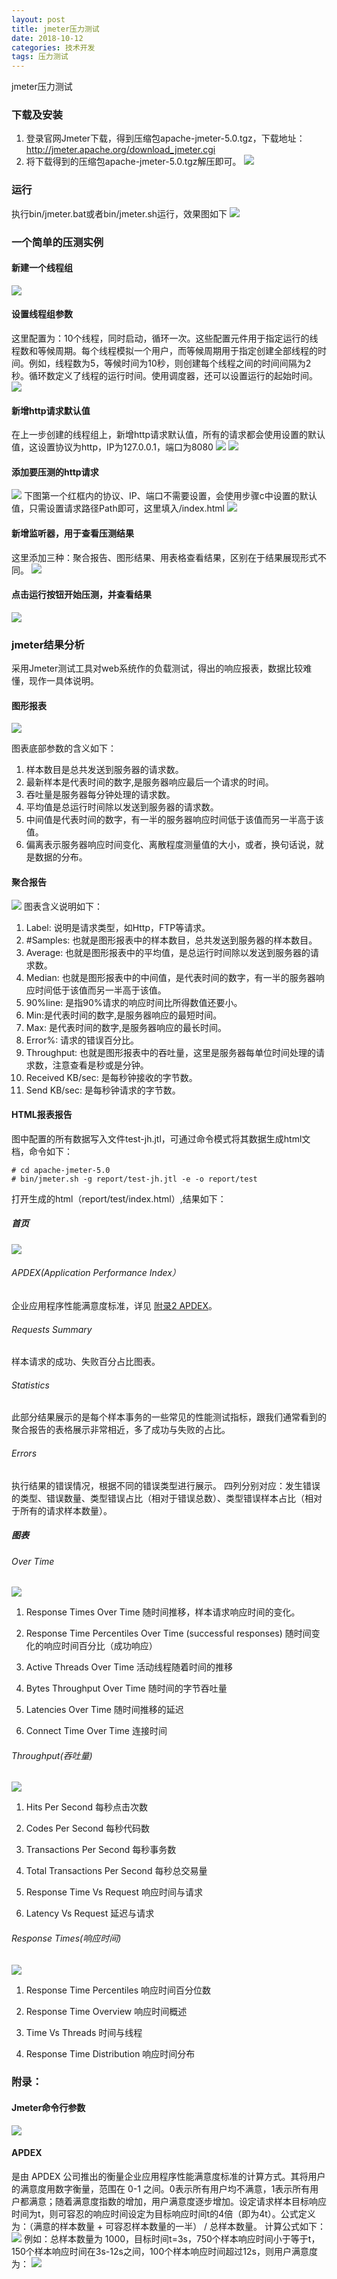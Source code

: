 ```yaml
---
layout: post
title: jmeter压力测试
date: 2018-10-12
categories: 技术开发
tags: 压力测试
---
```

jmeter压力测试

### 下载及安装

1. 登录官网Jmeter下载，得到压缩包apache-jmeter-5.0.tgz，下载地址：http://jmeter.apache.org/download_jmeter.cgi
2. 将下载得到的压缩包apache-jmeter-5.0.tgz解压即可。
![](/images/posts/tools/jmeter01.png)

### 运行

执行bin/jmeter.bat或者bin/jmeter.sh运行，效果图如下
![](/images/posts/tools/jmeter02.png)

### 一个简单的压测实例

#### 新建一个线程组
![](/images/posts/tools/jmeter03.png)

#### 设置线程组参数
这里配置为：10个线程，同时启动，循环一次。这些配置元件用于指定运行的线程数和等候周期。每个线程模拟一个用户，而等候周期用于指定创建全部线程的时间。例如，线程数为5，等候时间为10秒，则创建每个线程之间的时间间隔为2秒。循环数定义了线程的运行时间。使用调度器，还可以设置运行的起始时间。
![](/images/posts/tools/jmeter04.png)

#### 新增http请求默认值
在上一步创建的线程组上，新增http请求默认值，所有的请求都会使用设置的默认值，这设置协议为http，IP为127.0.0.1，端口为8080
![](/images/posts/tools/jmeter05.png)
![](/images/posts/tools/jmeter06.png)

#### 添加要压测的http请求
![](/images/posts/tools/jmeter07.png)
下图第一个红框内的协议、IP、端口不需要设置，会使用步骤c中设置的默认值，只需设置请求路径Path即可，这里填入/index.html
![](/images/posts/tools/jmeter08.png)

#### 新增监听器，用于查看压测结果
这里添加三种：聚合报告、图形结果、用表格查看结果，区别在于结果展现形式不同。
![](/images/posts/tools/jmeter09.png)

#### 点击运行按钮开始压测，并查看结果
![](/images/posts/tools/jmeter10.png)

### jmeter结果分析
采用Jmeter测试工具对web系统作的负载测试，得出的响应报表，数据比较难懂，现作一具体说明。

#### 图形报表
![](/images/posts/tools/jmeter11.png)

图表底部参数的含义如下：
1. 样本数目是总共发送到服务器的请求数。
2. 最新样本是代表时间的数字,是服务器响应最后一个请求的时间。
3. 吞吐量是服务器每分钟处理的请求数。 
4. 平均值是总运行时间除以发送到服务器的请求数。 
5. 中间值是代表时间的数字，有一半的服务器响应时间低于该值而另一半高于该值。 
6. 偏离表示服务器响应时间变化、离散程度测量值的大小，或者，换句话说，就是数据的分布。

#### 聚合报告
![](/images/posts/tools/jmeter12.png)
图表含义说明如下：
1. Label: 说明是请求类型，如Http，FTP等请求。
2. #Samples: 也就是图形报表中的样本数目，总共发送到服务器的样本数目。
3. Average: 也就是图形报表中的平均值，是总运行时间除以发送到服务器的请求数。
4. Median: 也就是图形报表中的中间值，是代表时间的数字，有一半的服务器响应时间低于该值而另一半高于该值。
5. 90%line: 是指90%请求的响应时间比所得数值还要小。
6. Min:是代表时间的数字,是服务器响应的最短时间。
7. Max: 是代表时间的数字,是服务器响应的最长时间。
8. Error%: 请求的错误百分比。
9. Throughput: 也就是图形报表中的吞吐量，这里是服务器每单位时间处理的请求数，注意查看是秒或是分钟。
10. Received KB/sec: 是每秒钟接收的字节数。
11. Send KB/sec: 是每秒钟请求的字节数。

#### HTML报表报告
图中配置的所有数据写入文件test-jh.jtl，可通过命令模式将其数据生成html文档，命令如下：

```
# cd apache-jmeter-5.0
# bin/jmeter.sh -g report/test-jh.jtl -e -o report/test
```
打开生成的html（report/test/index.html）,结果如下：

##### 首页
![](/images/posts/tools/jmeter13.png)

###### APDEX(Application Performance Index）
企业应用程序性能满意度标准，详见 [附录2 APDEX](#apdex)。

###### Requests Summary
样本请求的成功、失败百分占比图表。

###### Statistics
此部分结果展示的是每个样本事务的一些常见的性能测试指标，跟我们通常看到的聚合报告的表格展示非常相近，多了成功与失败的占比。

###### Errors
执行结果的错误情况，根据不同的错误类型进行展示。
四列分别对应：发生错误的类型、错误数量、类型错误占比（相对于错误总数）、类型错误样本占比（相对于所有的请求样本数量）。

##### 图表

###### Over Time
![](/images/posts/tools/jmeter14.png)

1. Response Times Over Time
随时间推移，样本请求响应时间的变化。

2. Response Time Percentiles Over Time (successful responses)
随时间变化的响应时间百分比（成功响应）

3. Active Threads Over Time
活动线程随着时间的推移

4. Bytes Throughput Over Time
随时间的字节吞吐量

5. Latencies Over Time
随时间推移的延迟

6. Connect Time Over Time
连接时间

###### Throughput(吞吐量)
![](/images/posts/tools/jmeter15.png)

1. Hits Per Second
每秒点击次数

2. Codes Per Second
每秒代码数

3. Transactions Per Second
每秒事务数

4. Total Transactions Per Second
每秒总交易量

5. Response Time Vs Request
响应时间与请求

6. Latency Vs Request
延迟与请求

###### Response Times(响应时间)
![](/images/posts/tools/jmeter16.png)

1. Response Time Percentiles
响应时间百分位数

2. Response Time Overview
响应时间概述

3. Time Vs Threads
时间与线程

4. Response Time Distribution
响应时间分布

### 附录：

#### Jmeter命令行参数
![](/images/posts/tools/jmeter_ps01.png)

#### <span id="apdex">APDEX</span>
是由 APDEX 公司推出的衡量企业应用程序性能满意度标准的计算方式。其将用户的满意度用数字衡量，范围在 0-1 之间。0表示所有用户均不满意，1表示所有用户都满意；随着满意度指数的增加，用户满意度逐步增加。设定请求样本目标响应时间为t，则可容忍的响应时间设定为目标响应时间t的4倍（即为4t）。公式定义为：（满意的样本数量 + 可容忍样本数量的一半） / 总样本数量。 计算公式如下：
![](/images/posts/tools/jmeter_ps11.png)
例如：总样本数量为 1000，目标时间t=3s，750个样本响应时间小于等于t，150个样本响应时间在3s-12s之间，100个样本响应时间超过12s，则用户满意度为：
![](/images/posts/tools/jmeter_ps12.png)
